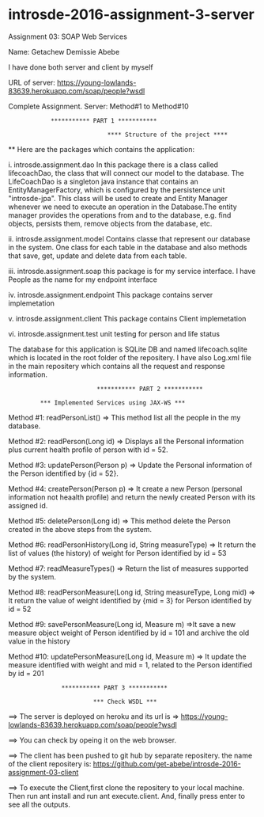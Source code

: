 # introsde-2016-assignment-3-server

 Assignment 03: SOAP Web Services 
 
 Name: Getachew Demissie Abebe
 
 I have done both server and client by myself
 
 URL of server: https://young-lowlands-83639.herokuapp.com/soap/people?wsdl
 
 Complete Assignment. Server: Method#1 to Method#10
 
                *********** PART 1 ***********
                
                                **** Structure of the project ****

** Here are the packages which contains the application:

i. introsde.assignment.dao In this package there is a class called lifecoachDao, the class that will connect our model to the database. The LifeCoachDao is a singleton java instance that contains an EntityManagerFactory, which is configured by the persistence unit "introsde-jpa". This class will be used to create and Entity Manager whenever we need to execute an operation in the Database.The entity manager provides the operations from and to the database, e.g. find objects, persists them, remove objects from the database, etc.

ii. introsde.assignment.model Contains classe that represent our database in the system. One class for each table in the database and also methods that save, get, update and delete data from each table.

iii. introsde.assignment.soap this package is for my service interface. I have People as the name for my endpoint interface

iv. introsde.assignment.endpoint This package contains server implemetation

v. introsde.assignment.client This package contains Client implemetation

vi. introsde.assignment.test unit testing for person and life status

The database for this application is SQLite DB and named lifecoach.sqlite which is located in the root folder of the repositery. I have also Log.xml file in the main repositery which contains all the request and response information.      

                             *********** PART 2 ***********
                   
             *** Implemented Services using JAX-WS ***
             
Method #1: readPersonList() => This method list all the people in the my database.

Method #2: readPerson(Long id) => Displays  all the Personal information plus current health profile of person with id = 52.

Method #3: updatePerson(Person p) => Update the Personal information of the Person identified by {id = 52}.

Method #4: createPerson(Person p) => It create a new Person (personal information not heaalth profile) and return the newly created Person with its assigned id.

Method #5: deletePerson(Long id) => This method  delete the Person created in the above steps from the system.

Method #6: readPersonHistory(Long id, String measureType) => It return the list of values (the history) of weight for Person identified by id = 53

Method #7: readMeasureTypes() => Return the list of measures supported by the system.

Method #8: readPersonMeasure(Long id, String measureType, Long mid) => It return the value of weight identified by {mid = 3} for Person identified by id = 52

Method #9: savePersonMeasure(Long id, Measure m) =>It save a new measure object  weight of Person identified by id = 101 and archive the old value in the history

Method #10: updatePersonMeasure(Long id, Measure m) => It update the measure identified with weight and mid = 1, related to the Person identified by id = 201                 
                   
                   *********** PART 3 ***********
                   
                            *** Check WSDL ***
                            
==> The server is deployed on heroku and its url is => https://young-lowlands-83639.herokuapp.com/soap/people?wsdl

==> You can check by opeing it on the web browser.

==> The client has been pushed to git hub by separate repositery. the name of the client repositery is:                                    https://github.com/get-abebe/introsde-2016-assignment-03-client

==> To execute the Client,first clone the repositery to your local machine. Then run ant install and run ant execute.client.             And, finally press enter to see all the outputs.
    
    
       
